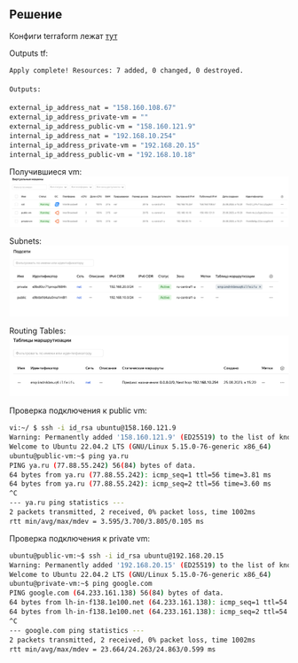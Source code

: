 ## Решение

Конфиги terraform лежат [тут](src/tf)

Outputs tf:
```bash
Apply complete! Resources: 7 added, 0 changed, 0 destroyed.

Outputs:

external_ip_address_nat = "158.160.108.67"
external_ip_address_private-vm = ""
external_ip_address_public-vm = "158.160.121.9"
internal_ip_address_nat = "192.168.10.254"
internal_ip_address_private-vm = "192.168.20.15"
internal_ip_address_public-vm = "192.168.10.18"
```

Получившиеся vm:
![vm](img/vm.png)

Subnets:
![subnet](img/subnet.png)

Routing Tables:
![nat](img/nat.png)

Проверка подключения к public vm:
```bash
vi:~/ $ ssh -i id_rsa ubuntu@158.160.121.9
Warning: Permanently added '158.160.121.9' (ED25519) to the list of known hosts.
Welcome to Ubuntu 22.04.2 LTS (GNU/Linux 5.15.0-76-generic x86_64)
ubuntu@public-vm:~$ ping ya.ru
PING ya.ru (77.88.55.242) 56(84) bytes of data.
64 bytes from ya.ru (77.88.55.242): icmp_seq=1 ttl=56 time=3.81 ms
64 bytes from ya.ru (77.88.55.242): icmp_seq=2 ttl=56 time=3.60 ms
^C
--- ya.ru ping statistics ---
2 packets transmitted, 2 received, 0% packet loss, time 1002ms
rtt min/avg/max/mdev = 3.595/3.700/3.805/0.105 ms
```

Проверка подключения к private vm:
```bash
ubuntu@public-vm:~$ ssh -i id_rsa ubuntu@192.168.20.15
Warning: Permanently added '192.168.20.15' (ED25519) to the list of known hosts.
Welcome to Ubuntu 22.04.2 LTS (GNU/Linux 5.15.0-76-generic x86_64)
ubuntu@private-vm:~$ ping google.com
PING google.com (64.233.161.138) 56(84) bytes of data.
64 bytes from lh-in-f138.1e100.net (64.233.161.138): icmp_seq=1 ttl=54 time=24.9 ms
64 bytes from lh-in-f138.1e100.net (64.233.161.138): icmp_seq=2 ttl=54 time=23.7 ms
^C
--- google.com ping statistics ---
2 packets transmitted, 2 received, 0% packet loss, time 1002ms
rtt min/avg/max/mdev = 23.664/24.263/24.863/0.599 ms
```